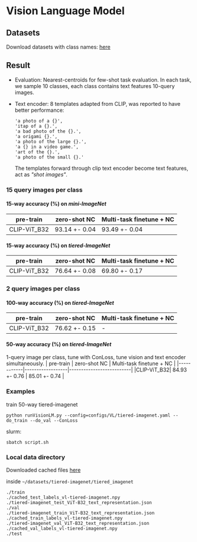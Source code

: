 # Vision Language Model

## Datasets
Download datasets with class names: [here](https://lyy.mpi-inf.mpg.de/mtl/download/Lmzjm9tX.html)

## Result
* Evaluation: Nearest-centroids for few-shot task evaluation. In each task, we sample 10 classes, each class contains text features 10-query images.
* Text encoder: 8 templates adapted from CLIP, was reported to have better performance:
  ```
  'a photo of a {}',
  'itap of a {}.',
  'a bad photo of the {}.',
  'a origami {}.',
  'a photo of the large {}.',
  'a {} in a video game.',
  'art of the {}.',
  'a photo of the small {}.'
  ```

  The templates forward through clip text encoder become text features, act as _"shot images"_.

### 15 query images per class


#### 15-way accuracy (%) on *mini-ImageNet*
| pre-train  | zero-shot NC     | Multi-task finetune + NC |
|------------|------------------|--------------------------|
|CLIP-ViT_B32| 93.14 +- 0.04    |  93.49 +- 0.04           |


#### 15-way accuracy (%) on *tiered-ImageNet*
| pre-train  | zero-shot NC     | Multi-task finetune + NC |
|------------|------------------|--------------------------|
|CLIP-ViT_B32| 76.64 +- 0.08   |  69.80 +- 0.17           |  


### 2 query images per class
#### 100-way accuracy (%) on *tiered-ImageNet*
| pre-train  | zero-shot NC     | Multi-task finetune + NC |
|------------|------------------|--------------------------|
|CLIP-ViT_B32| 76.62 +- 0.15    |  -          |

#### 50-way accuracy (%) on *tiered-ImageNet*
1-query image per class, tune with ConLoss, tune vision and text encoder simultaneously.
| pre-train  | zero-shot NC     | Multi-task finetune + NC |
|------------|------------------|--------------------------|
|CLIP-ViT_B32| 84.93 +- 0.76    |  85.01 +- 0.74          |
### Examples
train 50-way tiered-imagenet
```
python runVisionLM.py --config=configs/VL/tiered-imagenet.yaml --do_train --do_val --ConLoss
```

slurm: 
```
sbatch script.sh
```

### Local data directory
Downloaded cached files [here](https://drive.google.com/file/d/1PSpCTF6U6bzOqWp0jF4XhhhybIpc3di8/view?usp=sharing)

inside `~/datasets/tiered-imagenet/tiered_imagenet`
```
./train
./cached_test_labels_vl-tiered-imagenet.npy
./tiered-imagenet_test_ViT-B32_text_representation.json
./val
./tiered-imagenet_train_ViT-B32_text_representation.json
./cached_train_labels_vl-tiered-imagenet.npy
./tiered-imagenet_val_ViT-B32_text_representation.json
./cached_val_labels_vl-tiered-imagenet.npy
./test

```
